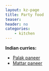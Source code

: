 ```yaml
---
layout: kz-page
title: Party food
teaser: 
header: no
categories:
    - kitchen
---
```


**Indian curries:**
* [Palak paneer](/kitchen/palak-paneer/)
* [Mattar paneer](/kitchen/mattar-paneer/)
